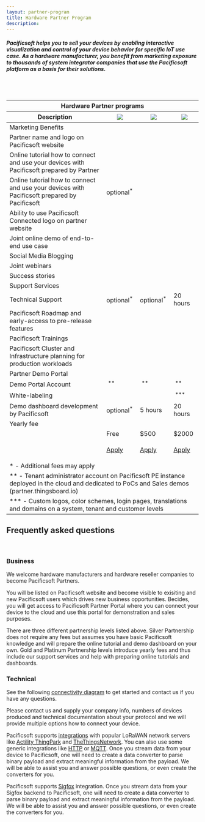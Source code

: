 ```yaml
---
layout: partner-program
title: Hardware Partner Program
description:
---
```


<h5>Pacificsoft helps you to sell your devices by enabling interactive visualization and control of your device behavior for specific IoT use case. 
As a hardware manufacturer, you benefit from marketing exposure to thousands of system integrator companies that use the Pacificsoft platform as a basis for their solutions.</h5>

<br/>
<br/>
<div id="partner-program-pricing">
    <table>
        <thead>
        <tr>
            <th class="left-right-shadow program-type-header" colspan="4"><div class="program-type-header">Hardware Partner programs</div></th>
        </tr>
        <tr>
            <th class="left-shadow program-type-header"><div class="program-type-header">Description</div></th>
            <th class="program-type-header"><div class="program-type-header"><img src="/images/partners/silver-partner.svg"/></div></th>
            <th class="program-type-header"><div class="program-type-header"><img src="/images/partners/gold-partner.svg"/></div></th>
            <th class="right-shadow program-type-header"><div class="program-type-header"><img src="/images/partners/platinum-partner.svg"/></div></th>
        </tr>
        </thead>
        <tbody>
        <tr>
            <td class="program-section" colspan="4"><i class="fa fa-shopping-bag" aria-hidden="true"></i>Marketing Benefits</td>
        </tr>
        <tr>
            <td>Partner name and logo on Pacificsoft website</td>
            <td class="checked"></td>
            <td class="checked"></td>
            <td class="checked"></td>
        </tr>
        <tr>
            <td>Online tutorial how to connect and use 
                your devices with Pacificsoft prepared by Partner</td>
            <td class="checked"></td>
            <td class="checked"></td>
            <td class="checked"></td>
        </tr>
        <tr>
            <td>Online tutorial how to connect and use 
                your devices with Pacificsoft prepared by Pacificsoft</td>
            <td>optional<sup>*</sup></td>
            <td class="checked"></td>
            <td class="checked"></td>
        </tr>
        <tr>
            <td>Ability to use Pacificsoft Connected logo
                on partner website</td>
            <td class="checked"></td>
            <td class="checked"></td>
            <td class="checked"></td>
        </tr>
        <tr>
            <td>Joint online demo of end-to-end use case</td>
            <td class="checked"></td>
            <td class="checked"></td>
            <td class="checked"></td>
        </tr>        
        <tr>
            <td>Social Media Blogging</td>
            <td class="unchecked"></td>
            <td class="checked"></td>
            <td class="checked"></td>
        </tr>   
        <tr>
            <td>Joint webinars</td>
            <td class="unchecked"></td>
            <td class="unchecked"></td>
            <td class="checked"></td>
        </tr>
        <tr>
            <td>Success stories</td>
            <td class="unchecked"></td>
            <td class="unchecked"></td>
            <td class="checked"></td>
        </tr>
        <tr>
            <td class="program-section" colspan="4"><i class="fa fa-life-ring" aria-hidden="true"></i>Support Services</td>
        </tr>
        <tr>
            <td>Technical Support</td>
            <td>optional<sup>*</sup></td>
            <td>optional<sup>*</sup></td>
            <td>20 hours</td>
        </tr>   
        <tr>
            <td>Pacificsoft Roadmap and 
                early-access to pre-release features</td>
            <td class="unchecked"></td>
            <td class="checked"></td>
            <td class="checked"></td>
        </tr>   
        <tr>
            <td>Pacificsoft Trainings</td>
            <td class="unchecked"></td>
            <td class="checked"></td>
            <td class="checked"></td>
        </tr>   
        <tr>
            <td>Pacificsoft Cluster and Infrastructure 
                planning for production workloads</td>
            <td class="unchecked"></td>
            <td class="checked"></td>
            <td class="checked"></td>
        </tr>   
        <tr>
            <td class="program-section" colspan="4"><i class="fa fa-desktop" aria-hidden="true"></i>Partner Demo Portal</td>
        </tr>        
        <tr>
            <td>Demo Portal Account</td>
            <td class="checked">&nbsp;<sup>**</sup></td>
            <td class="checked">&nbsp;<sup>**</sup></td>
            <td class="checked">&nbsp;<sup>**</sup></td>
        </tr>
        <tr>
            <td>White-labeling</td>
            <td class="unchecked"></td>
            <td class="unchecked"></td>
            <td class="checked">&nbsp;<sup>***</sup></td>
        </tr>
        <tr>
            <td>Demo dashboard development by Pacificsoft</td>
            <td>optional<sup>*</sup></td>
            <td>5 hours</td>
            <td>20 hours</td>
        </tr>
        <tr>
            <td class="program-section" colspan="4"><i class="fa fa-dollar" aria-hidden="true"></i>Yearly fee</td>
        </tr>        
        <tr>
            <td></td>
            <td>Free</td>
            <td>$500</td>
            <td>$2000</td>
        </tr>
        <tr>
            <td></td>
            <td>
                <div class="apply-cell">
                    <p><a href="/partners/hardware/apply/?program=silver" class="button">Apply</a></p>
                </div>    
            </td>
            <td>
                <div class="apply-cell">
                    <p><a href="/partners/hardware/apply/?program=gold" class="button">Apply</a></p>
                </div>    
            </td>
            <td>
                <div class="apply-cell">
                    <p><a href="/partners/hardware/apply/?program=platinum" class="button">Apply</a></p>
                </div>    
            </td>
        </tr>
        <tr>
            <td class="note" colspan="4">* - Additional fees may apply</td>
        </tr>        
        <tr>
            <td class="note" colspan="4">** - Tenant administrator account on Pacificsoft PE instance deployed in the cloud and dedicated to PoCs and Sales demos (partner.thingsboard.io)</td>
        </tr>
        <tr>
            <td class="note" colspan="4">*** - Custom logos, color schemes, login pages, translations and domains on a system, tenant and customer levels</td>
        </tr>        
        </tbody>
    </table>
    <div class="bottom-background"></div>
</div>


## Frequently asked questions

<br/>

<div class="pi-accordion">
    <h3 id="who-applicable">Business</h3>
    <div class="item" data-tag="h4" data-item-id="who-hw-partner" data-title="Who is eligible to become a Hardware Partner?">
        <div class="container">
            <p>
                We welcome hardware manufacturers and hardware reseller companies to become Pacificsoft Partners. 
            </p>
        </div>
    </div>
    <div class="item" data-tag="h4" data-item-id="why-hw-partner" data-title="Why should I become a Hardware Partner?">
        <div class="container">
            <p>
                You will be listed on Pacificsoft website and become visible to exisiting and new Pacificsoft users which drives new business opportunities. 
                Becides, you will get access to Pacificsoft Partner Portal where you can connect your device to the cloud and use this portal for demonstration and sales purposes. 
            </p>
        </div>
    </div>
    <div class="item" data-tag="h4" data-item-id="fees-hw-partner" data-title="Are there fees to becoming a Hardware Partner?">
        <div class="container">
            <p>
                There are three different partnership levels listed above. 
                Silver Partnership does not require any fees but assumes you have basic Pacificsoft knowledge and will prepare the online tutorial and demo dashboard on your own.
                Gold and Platinum Partnership levels introduce yearly fees and thus include our support services and help with preparing online tutorials and dashboards.  
            </p>
        </div>
    </div>          
    <h3 id="who-applicable">Technical</h3>
    <div class="item" data-tag="h4" data-item-id="who-hw-partner" data-title="What is the best way to connect my device?">
        <div class="container">
            <p>
                See the following <a href="/docs/getting-started-guides/connectivity/">connectivity diagram</a> to get started and contact us if you have any questions.
            </p>
        </div>
    </div>
    <div class="item" data-tag="h4" data-item-id="protocol-hw-partner" data-title="What if my device uses custom TCP or UDP based protocol instead of HTTP or MQTT?">
        <div class="container">
            <p>
                Please contact us and supply your company info, numbers of devices produced and technical documentation about your protocol and we will provide multiple options how to connect your device.
            </p>
        </div>
    </div>
    <div class="item" data-tag="h4" data-item-id="lorawan-hw-partner" data-title="How to connect my LoRaWAN device?">
        <div class="container">
            <p>
                Pacificsoft supports <a href="/docs/user-guide/integrations/">integrations</a> with popular LoRaWAN network servers like <a href="/docs/user-guide/integrations/thingpark/">Actility ThingPark</a> and <a href="/docs/user-guide/integrations/ttn/">TheThingsNetwork</a>. 
                You can also use some generic integrations like <a href="/docs/user-guide/integrations/http/">HTTP</a> or <a href="/docs/user-guide/integrations/mqtt/">MQTT</a>. 
                Once you stream data from your device to Pacificsoft, one will need to create a data converter to parse binary payload and extract meaningful information from the payload.
                We will be able to assist you and answer possible questions, or even create the converters for you.
            </p>
        </div>
    </div>
    <div class="item" data-tag="h4" data-item-id="sigfox-hw-partner" data-title="How to connect my Sigfox device?">
        <div class="container">
            <p>
                Pacificsoft supports <a href="/docs/user-guide/integrations/sigfox/">Sigfox</a> integration.  
                Once you stream data from your Sigfox backend to Pacificsoft, one will need to create a data converter to parse binary payload and extract meaningful information from the payload.
                We will be able to assist you and answer possible questions, or even create the converters for you.
            </p>
        </div>
    </div>                 
</div>



